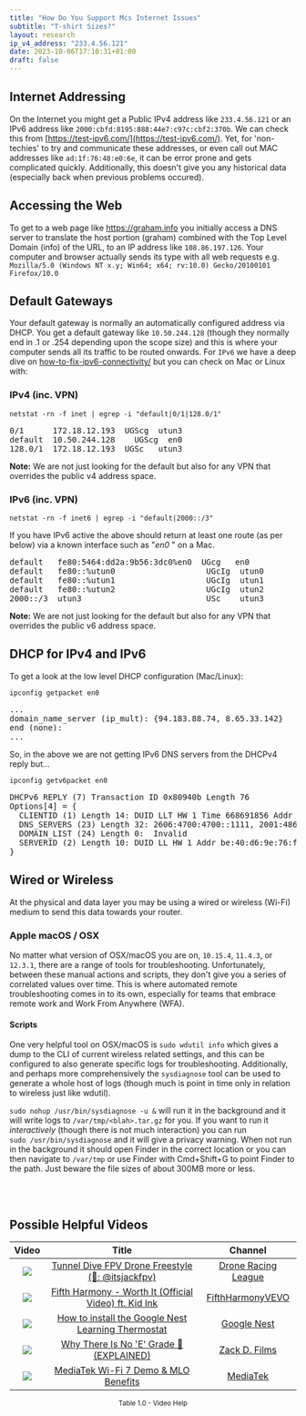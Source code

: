 ```yaml
---
title: "How Do You Support Mcs Internet Issues"
subtitle: "T-shirt Sizes?"
layout: research
ip_v4_address: "233.4.56.121"
date: 2023-10-06T17:10:31+01:00
draft: false
---
```


## Internet Addressing
On the Internet you might get a Public IPv4 address like ```233.4.56.121``` or an IPv6 address like ```2000:cbfd:8195:888:44e7:c97c:cbf2:370b```. We can check this from [https://test-ipv6.com/](https://test-ipv6.com/). Yet, for 'non-techies' to try and communicate these addresses, or even call out MAC addresses like ```ad:1f:76:48:e0:6e```, it can be error prone and gets complicated quickly. Additionally, this doesn't give you any historical data (especially back when previous problems occured).

## Accessing the Web
To get to a web page like https://graham.info you initially access a DNS server to translate the host portion (graham) combined with the Top Level Domain (info) of the URL, to an IP address like ```108.86.197.126```. Your computer and browser actually sends its type with all web requests e.g. <br>```Mozilla/5.0 (Windows NT x.y; Win64; x64; rv:10.0) Gecko/20100101 Firefox/10.0```

## Default Gateways
Your default gateway is normally an automatically configured address via DHCP. You get a default gateway like ```10.50.244.128``` (though they normally end in .1 or .254 depending upon the scope size) and this is where your computer sends all its traffic to be routed onwards. For ```IPv6``` we have a deep dive on [how-to-fix-ipv6-connectivity/](/blog/how-to-fix-ipv6-connectivity/) but you can check on Mac or Linux with:

### IPv4 (inc. VPN)
```netstat -rn -f inet | egrep -i "default|0/1|128.0/1"```

<pre>
0/1      172.18.12.193  UGScg  utun3
default  10.50.244.128    UGScg  en0
128.0/1  172.18.12.193  UGSc   utun3</pre>

**Note:** We are not just looking for the default but also for any VPN that overrides the public v4 address space.

### IPv6 (inc. VPN)
```netstat -rn -f inet6 | egrep -i "default|2000::/3"```

If you have IPv6 active the above should return at least one route (as per below) via a known interface such as "_en0_ " on a Mac. 

<pre>
default   fe80:5464:dd2a:9b56:3dc0%en0  UGcg   en0
default   fe80::%utun0                   UGcIg  utun0
default   fe80::%utun1                   UGcIg  utun1
default   fe80::%utun2                   UGcIg  utun2
2000::/3  utun3                          USc    utun3</pre>

**Note:** We are not just looking for the default but also for any VPN that overrides the public v6 address space.

## DHCP for IPv4 and IPv6

To get a look at the low level DHCP configuration (Mac/Linux): 

```ipconfig getpacket en0```

<pre>
...
domain_name_server (ip_mult): {94.183.88.74, 8.65.33.142}
end (none):
...</pre>

So, in the above we are not getting IPv6 DNS servers from the DHCPv4 reply but...

```ipconfig getv6packet en0```

<pre>
DHCPv6 REPLY (7) Transaction ID 0x80940b Length 76
Options[4] = {
  CLIENTID (1) Length 14: DUID LLT HW 1 Time 668691856 Addr ad:1f:76:48:e0:6e
  DNS_SERVERS (23) Length 32: 2606:4700:4700::1111, 2001:4860:4860::8844
  DOMAIN_LIST (24) Length 0:  Invalid
  SERVERID (2) Length 10: DUID LL HW 1 Addr be:40:d6:9e:76:fd
}</pre>

## Wired or Wireless
At the physical and data layer you may be using a wired or wireless (Wi-Fi) medium to send this data towards your router. 

### Apple macOS / OSX
No matter what version of OSX/macOS you are on, ```10.15.4```, ```11.4.3```, or ```12.3.1```, there are a range of tools for troubleshooting. Unfortunately, between these manual actions and scripts, they don't give you a series of correlated values over time. This is where automated remote troubleshooting comes in to its own, especially for teams that embrace remote work and Work From Anywhere (WFA).

#### Scripts
One very helpful tool on OSX/macOS is ```sudo wdutil info``` which gives a dump to the CLI of current wireless related settings, and this can be configured to also generate specific logs for troubleshooting. Additionally, and perhaps more comprehensively the ```sysdiagnose``` tool can be used to generate a whole host of logs (though much is point in time only in relation to wireless just like wdutil).

```sudo nohup /usr/bin/sysdiagnose -u &``` will run it in the background and it will write logs to ```/var/tmp/<blah>.tar.gz``` for you. If you want to run it *interactively* (though there is not much interaction) you can run<br>```sudo /usr/bin/sysdiagnose``` and it will give a privacy warning. When not run in the background it should open Finder in the correct location or you can then navigate to ```/var/tmp``` or use Finder with Cmd+Shift+G to point Finder to the path. Just beware the file sizes of about 300MB more or less.

<br><br>
## Possible Helpful Videos

<link href="/plugins/lity/css/lity.min.css" rel="stylesheet">
<script src="/plugins/lity/js/lity.min.js"></script>
<div class="table1-start"></div>

|Video | Title | Channel |
| :---: | :---: | :---: |
|<a href="https://www.youtube.com/watch?v=PXYQWWKeGzM" data-lity><img src="https://i.ytimg.com/vi/PXYQWWKeGzM/default.jpg" class="img-fluid"></a>|<a href="https://www.youtube.com/watch?v=PXYQWWKeGzM" data-lity>Tunnel Dive   FPV Drone Freestyle (🎥:​ @itsjackfpv)</a>|<a target="_blank" href="https://www.youtube.com/channel/UCiVmHW7d57ICmEf9WGIp1CA" >Drone Racing League</a>|
|<a href="https://www.youtube.com/watch?v=YBHQbu5rbdQ" data-lity><img src="https://i.ytimg.com/vi/YBHQbu5rbdQ/default.jpg" class="img-fluid"></a>|<a href="https://www.youtube.com/watch?v=YBHQbu5rbdQ" data-lity>Fifth Harmony - Worth It (Official Video) ft. Kid Ink</a>|<a target="_blank" href="https://www.youtube.com/channel/UC09d82usokACH1z5YeKnfiA" >FifthHarmonyVEVO</a>|
|<a href="https://www.youtube.com/watch?v=dHKD-9uI24I" data-lity><img src="https://i.ytimg.com/vi/dHKD-9uI24I/default.jpg" class="img-fluid"></a>|<a href="https://www.youtube.com/watch?v=dHKD-9uI24I" data-lity>How to install the Google Nest Learning Thermostat</a>|<a target="_blank" href="https://www.youtube.com/channel/UCWmlRLAOpx9f1t_cVkBx8-g" >Google Nest</a>|
|<a href="https://www.youtube.com/watch?v=QCEhA_CwwfU" data-lity><img src="https://i.ytimg.com/vi/QCEhA_CwwfU/default.jpg" class="img-fluid"></a>|<a href="https://www.youtube.com/watch?v=QCEhA_CwwfU" data-lity>Why There Is No &#39;E&#39; Grade 🤔 (EXPLAINED)</a>|<a target="_blank" href="https://www.youtube.com/channel/UCvz84_Q0BbvZThy75mbd-Dg" >Zack D. Films</a>|
|<a href="https://www.youtube.com/watch?v=OLCtETbi-1o" data-lity><img src="https://i.ytimg.com/vi/OLCtETbi-1o/default.jpg" class="img-fluid"></a>|<a href="https://www.youtube.com/watch?v=OLCtETbi-1o" data-lity>MediaTek Wi-Fi 7 Demo &amp; MLO Benefits</a>|<a target="_blank" href="https://www.youtube.com/channel/UCpk9wjk3iyu19hS8dUY6Crg" >MediaTek</a>|

<center><small>Table 1.0 - Video Help</small></center>
 <br>
<div class="table1-end"></div>
<script type="text/javascript">
(function() {
    $('div.table1-start').nextUntil('div.table1-end', 'table').addClass('table thead-dark table-striped table-responsive rounded').attr('id', 't1');
    $('#t1').find('thead').addClass('thead-dark');
})();
</script>
